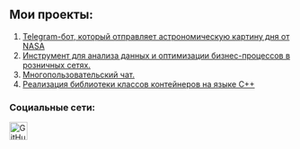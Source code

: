 


## Мои проекты:
1. [Telegram-бот, который отправляет астрономическую картину дня от NASA](https://github.com/Violchanskiy/NasaBot)
2. [Инструмент для анализа данных и оптимизации бизнес-процессов в розничных сетях.](https://github.com/Violchanskiy/RetailAnalytics)
3. [Многопользовательский чат.](https://github.com/Violchanskiy/MultiUserChat)
4. [Реализация библиотеки классов контейнеров на языке C++](https://github.com/Violchanskiy/Containers)

### Социальные сети:

<div align="left">
  <a href="https://t.me/violchanskiy" target="_blank" rel="noreferrer">
        <img src="https://upload.wikimedia.org/wikipedia/commons/thumb/8/82/Telegram_logo.svg/1200px-Telegram_logo.svg.png" width="32" height="32" alt="GitHub" />
</div>

